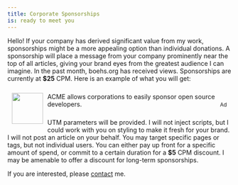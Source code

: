 ```yaml
---
title: Corporate Sponsorships
is: ready to meet you
---
```


Hello! If your company has derived significant value from my work, sponsorships might be a more appealing option than individual donations. A sponsorship will place a message from your company prominently near the top of all articles, giving your brand eyes from the greatest audience I can imagine. In the past month, boehs.org has received <b id="viewcount"></b> views. Sponsorships are currently at **$25** CPM. Here is an example of what you will get:

<div style="border: 2px solid gray; border: 2px solid var(--border); padding: 10px;position: relative">
<img style="float: left; height: 70px; width: auto; padding: 0 10px 10px 0" src="https://upload.wikimedia.org/wikipedia/commons/thumb/5/5e/Acme_Markets_lolo.svg/2560px-Acme_Markets_lolo.svg.png">
ACME allows corporations to easily sponsor open source developers.<sup style="position: absolute; right: 10px; bottom: 10px;">Ad</sup>
</div>

UTM parameters will be provided. I will not inject scripts, but I could work with you on styling to make it fresh for your brand. I will not post an article on your behalf. You may target specific pages or tags, but not individual users. You can either pay up front for a specific amount of spend, or commit to a certain duration for a **$5** CPM discount. I may be amenable to offer a discount for long-term sponsorships.

If you are interested, please [contact](/contact) me.
